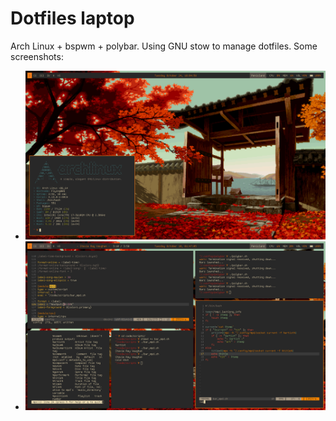 # Dotfiles laptop
Arch Linux + bspwm + polybar. Using GNU stow to manage dotfiles. Some screenshots:
- ![](images/laptop_clean.png)
- ![](images/laptop_busy.png)
